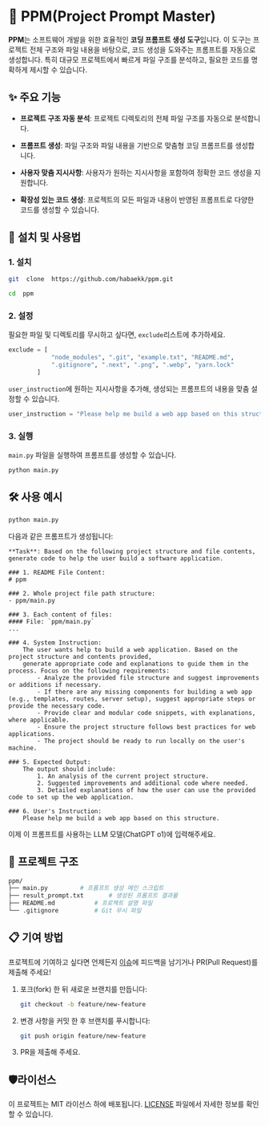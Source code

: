 # 📜 PPM(Project Prompt Master)

  

**PPM**는 소프트웨어 개발을 위한 효율적인 **코딩 프롬프트 생성 도구**입니다. 
이 도구는 프로젝트 전체 구조와 파일 내용을 바탕으로, 코드 생성을 도와주는 프롬프트를 자동으로 생성합니다. 
특히 대규모 프로젝트에서 빠르게 파일 구조를 분석하고, 필요한 코드를 명확하게 제시할 수 있습니다.

  

## ✨ 주요 기능

  

-  **프로젝트 구조 자동 분석**: 프로젝트 디렉토리의 전체 파일 구조를 자동으로 분석합니다.

-  **프롬프트 생성**: 파일 구조와 파일 내용을 기반으로 맞춤형 코딩 프롬프트를 생성합니다.

-  **사용자 맞춤 지시사항**: 사용자가 원하는 지시사항을 포함하여 정확한 코드 생성을 지원합니다.

-  **확장성 있는 코드 생성**: 프로젝트의 모든 파일과 내용이 반영된 프롬프트로 다양한 코드를 생성할 수 있습니다.

  

## 🚀 설치 및 사용법

  

### 1. 설치


```bash
git  clone  https://github.com/habaekk/ppm.git

cd  ppm
```


### 2. 설정


필요한 파일 및 디렉토리를 무시하고 싶다면, `exclude`리스트에 추가하세요.

```python
exclude = [
            "node_modules", ".git", "example.txt", "README.md", 
            ".gitignore", ".next", ".png", ".webp", "yarn.lock"
        ]
```

`user_instruction`에 원하는 지시사항을 추가해, 생성되는 프롬프트의 내용을 맞춤 설정할 수 있습니다.

```python
user_instruction = "Please help me build a web app based on this structure."
```


### 3. 실행


`main.py` 파일을 실행하여 프롬프트를 생성할 수 있습니다.

```bash
python main.py
```


## 🛠️ 사용 예시


```bash
python main.py
```

다음과 같은 프롬프트가 생성됩니다:

```plaintext
**Task**: Based on the following project structure and file contents, generate code to help the user build a software application.

### 1. README File Content:
# ppm

### 2. Whole project file path structure:
- ppm/main.py

### 3. Each content of files:
#### File: `ppm/main.py`
...

### 4. System Instruction:
    The user wants help to build a web application. Based on the project structure and contents provided, 
    generate appropriate code and explanations to guide them in the process. Focus on the following requirements:
        - Analyze the provided file structure and suggest improvements or additions if necessary.
        - If there are any missing components for building a web app (e.g., templates, routes, server setup), suggest appropriate steps or provide the necessary code.
        - Provide clear and modular code snippets, with explanations, where applicable.
        - Ensure the project structure follows best practices for web applications.
        - The project should be ready to run locally on the user's machine.

### 5. Expected Output:
    The output should include:
        1. An analysis of the current project structure.
        2. Suggested improvements and additional code where needed.
        3. Detailed explanations of how the user can use the provided code to set up the web application.

### 6. User's Instruction:
	Please help me build a web app based on this structure.
```
이제 이 프롬프트를 사용하는 LLM 모델(ChatGPT o1)에 입력해주세요.

## 📂 프로젝트 구조


```bash
ppm/
├── main.py			# 프롬프트 생성 메인 스크립트
├── result_prompt.txt		# 생성된 프롬프트 결과물
├── README.md			# 프로젝트 설명 파일
└── .gitignore			# Git 무시 파일
```


## 📋 기여 방법


프로젝트에 기여하고 싶다면 언제든지 [이슈](https://github.com/habaekk/ppm/issues)에 피드백을 남기거나 PR(Pull Request)를 제출해 주세요!

1. 포크(fork) 한 뒤 새로운 브랜치를 만듭니다:
	```bash
	git checkout -b feature/new-feature
	```

2. 변경 사항을 커밋 한 후 브랜치를 푸시합니다:
	```bash
	git push origin feature/new-feature
	```

3. PR을 제출해 주세요.


## 🛡️라이선스


이 프로젝트는 MIT 라이선스 하에 배포됩니다. [LICENSE](./LICENSE) 파일에서 자세한 정보를 확인할 수 있습니다.
